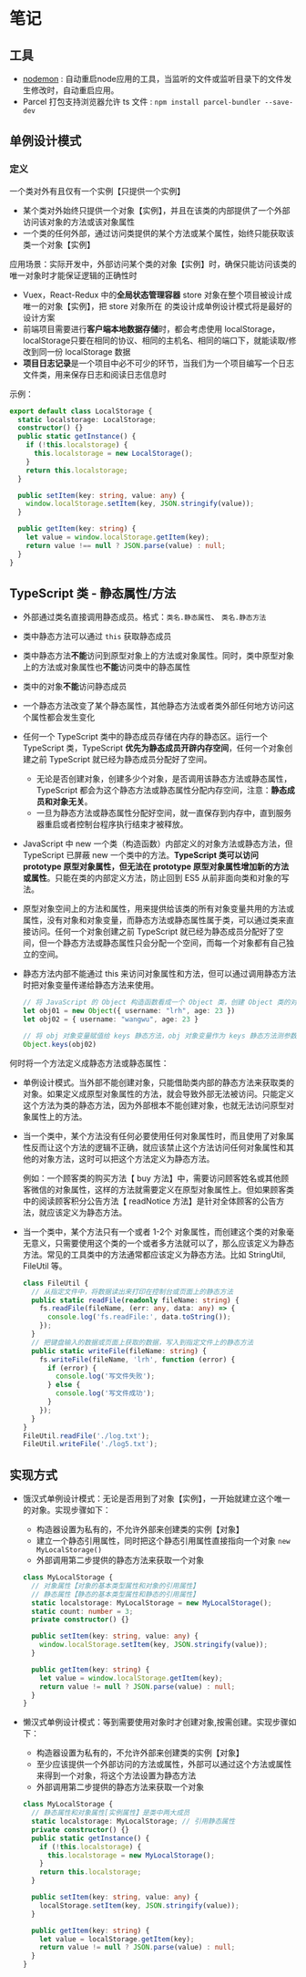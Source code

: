 # 笔记

## 工具

- [nodemon](https://nodemon.io/) : 自动重启node应用的工具，当监听的文件或监听目录下的文件发生修改时，自动重启应用。
- Parcel 打包支持浏览器允许 ts 文件 : `npm install parcel-bundler --save-dev`

## 单例设计模式

### 定义

一个类对外有且仅有一个实例【只提供一个实例】

- 某个类对外始终只提供一个对象【实例】，并且在该类的内部提供了一个外部访问该对象的方法或该对象属性
- 一个类的任何外部，通过访问类提供的某个方法或某个属性，始终只能获取该类一个对象【实例】

应用场景：实际开发中，外部访问某个类的对象【实例】时，确保只能访问该类的唯一对象时才能保证逻辑的正确性时

- Vuex，React-Redux 中的**全局状态管理容器** store 对象在整个项目被设计成唯一的对象【实例】，把 store 对象所在 的类设计成单例设计模式将是最好的设计方案
- 前端项目需要进行**客户端本地数据存储**时，都会考虑使用 localStorage，localStorage只要在相同的协议、相同的主机名、相同的端口下，就能读取/修改到同一份 localStorage 数据
- **项目日志记录**是一个项目中必不可少的环节，当我们为一个项目编写一个日志文件类，用来保存日志和阅读日志信息时

示例：

```typescript
export default class LocalStorage {
  static localstorage: LocalStorage;
  constructor() {}
  public static getInstance() {
    if (!this.localstorage) {
      this.localstorage = new LocalStorage();
    }
    return this.localstorage;
  }

  public setItem(key: string, value: any) {
    window.localStorage.setItem(key, JSON.stringify(value));
  }

  public getItem(key: string) {
    let value = window.localStorage.getItem(key);
    return value !== null ? JSON.parse(value) : null;
  }
}
```

## TypeScript 类 - 静态属性/方法

- 外部通过类名直接调用静态成员。格式：`类名.静态属性`、 `类名.静态方法`
- 类中静态方法可以通过 `this` 获取静态成员
- 类中静态方法**不能**访问到原型对象上的方法或对象属性。同时，类中原型对象上的方法或对象属性也**不能**访问类中的静态属性
- 类中的对象**不能**访问静态成员
- 一个静态方法改变了某个静态属性，其他静态方法或者类外部任何地方访问这个属性都会发生变化
- 任何一个 TypeScript 类中的静态成员存储在内存的静态区。运行一个 TypeScript 类，TypeScript **优先为静态成员开辟内存空间**，任何一个对象创建之前 TypeScript 就已经为静态成员分配好了空间。
  - 无论是否创建对象，创建多少个对象，是否调用该静态方法或静态属性，TypeScript 都会为这个静态方法或静态属性分配内存空间，注意：**静态成员和对象无关**。
  - 一旦为静态方法或静态属性分配好空间，就一直保存到内存中，直到服务器重启或者控制台程序执行结束才被释放。
- JavaScript 中 new 一个类（构造函数）内部定义的对象方法或静态方法，但 TypeScript 已屏蔽 new 一个类中的方法。**TypeScript 类可以访问 prototype 原型对象属性，但无法在 prototype 原型对象属性增加新的方法或属性**。只能在类的内部定义方法，防止回到 ES5 从前非面向类和对象的写法。
- 原型对象空间上的方法和属性，用来提供给该类的所有对象变量共用的方法或属性，没有对象和对象变量，而静态方法或静态属性属于类，可以通过类来直接访问。任何一个对象创建之前 TypeScript 就已经为静态成员分配好了空间，但一个静态方法或静态属性只会分配一个空间，而每一个对象都有自己独立的空间。
- 静态方法内部不能通过 this 来访问对象属性和方法，但可以通过调用静态方法时把对象变量传递给静态方法来使用。

  ```typescript
  // 将 JavaScript 的 Object 构造函数看成一个 Object 类，创建 Object 类的对象
  let obj01 = new Object({ username: "lrh", age: 23 })
  let obj02 = { username: "wangwu", age: 23 }

  // 将 obj 对象变量赋值给 keys 静态方法，obj 对象变量作为 keys 静态方法测参数
  Object.keys(obj02)
  ```

何时将一个方法定义成静态方法或静态属性：

- 单例设计模式。当外部不能创建对象，只能借助类内部的静态方法来获取类的对象。如果定义成原型对象属性的方法，就会导致外部无法被访问。只能定义这个方法为类的静态方法，因为外部根本不能创建对象，也就无法访问原型对象属性上的方法。
- 当一个类中，某个方法没有任何必要使用任何对象属性时，而且使用了对象属性反而让这个方法的逻辑不正确，就应该禁止这个方法访问任何对象属性和其他的对象方法，这时可以把这个方法定义为静态方法。

  例如：一个顾客类的购买方法【 buy 方法】中，需要访问顾客姓名或其他顾客微信的对象属性，这样的方法就需要定义在原型对象属性上。但如果顾客类中的阅读顾客积分公告方法【 readNotice 方法】是针对全体顾客的公告方法，就应该定义为静态方法。

- 当一个类中，某个方法只有一个或者 1-2个 对象属性，而创建这个类的对象毫无意义，只需要使用这个类的一个或者多方法就可以了，那么应该定义为静态方法。常见的工具类中的方法通常都应该定义为静态方法。比如 StringUtil, FileUtil 等。

  ```typescript
  class FileUtil {
    // 从指定文件中，将数据读出来打印在控制台或页面上的静态方法
    public static readFile(readonly fileName: string) {
      fs.readFile(fileName, (err: any, data: any) => {
        console.log('fs.readFile:', data.toString());
      });
    }
    // 把键盘输入的数据或页面上获取的数据，写入到指定文件上的静态方法
    public static writeFile(fileName: string) {
      fs.writeFile(fileName, 'lrh', function (error) {
        if (error) {
          console.log('写文件失败');
        } else {
          console.log('写文件成功');
        }
      });
    }
  }
  FileUtil.readFile('./log.txt');
  FileUtil.writeFile('./log5.txt');
  ```

## 实现方式

- 饿汉式单例设计模式：无论是否用到了对象【实例】，一开始就建立这个唯一的对象。实现步骤如下：

  - 构造器设置为私有的，不允许外部来创建类的实例【对象】
  - 建立一个静态引用属性，同时把这个静态引用属性直接指向一个对象 `new MyLocalStorage()`
  - 外部调用第二步提供的静态方法来获取一个对象

  ```typescript
  class MyLocalStorage {
    // 对象属性【对象的基本类型属性和对象的引用属性】
    // 静态属性【静态的基本类型属性和静态的引用属性】
    static localstorage: MyLocalStorage = new MyLocalStorage();
    static count: number = 3;
    private constructor() {}

    public setItem(key: string, value: any) {
      window.localStorage.setItem(key, JSON.stringify(value));
    }

    public getItem(key: string) {
      let value = window.localStorage.getItem(key);
      return value != null ? JSON.parse(value) : null;
    }
  }
  ```

- 懒汉式单例设计模式：等到需要使用对象时才创建对象,按需创建。实现步骤如下：

  - 构造器设置为私有的，不允许外部来创建类的实例【对象】
  - 至少应该提供一个外部访问的方法或属性，外部可以通过这个方法或属性来得到一个对象，将这个方法设置为静态方法
  - 外部调用第二步提供的静态方法来获取一个对象

  ```typescript
  class MyLocalStorage {
    // 静态属性和对象属性[实例属性】是类中两大成员
    static localstorage: MyLocalStorage; // 引用静态属性
    private constructor() {}
    public static getInstance() {
      if (!this.localstorage) {
        this.localstorage = new MyLocalStorage();
      }
      return this.localstorage;
    }

    public setItem(key: string, value: any) {
      localStorage.setItem(key, JSON.stringify(value));
    }

    public getItem(key: string) {
      let value = localStorage.getItem(key);
      return value != null ? JSON.parse(value) : null;
    }
  }
  ```
